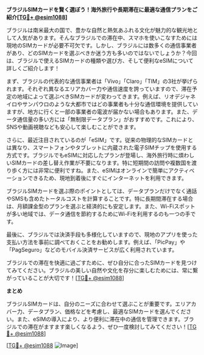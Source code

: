 **ブラジルSIMカードを賢く選ぼう！海外旅行や長期滞在に最適な通信プランをご紹介[[TG💪+ @esim1088](https://t.me/s/esim1088)]**

ブラジルは南米最大の国で、豊かな自然と熱気あふれる文化が魅力的な観光地として人気があります。そんなブラジルでの滞在中、スマホを使いこなすためには現地のSIMカードが必要不可欠です。しかし、ブラジルには数多くの通信事業者があり、どのSIMカードを選ぶべきか迷う方も多いのではないでしょうか？今回は、ブラジルで使えるSIMカードの種類や選び方、そして便利なeSIMについて詳しくご紹介します！

まず、ブラジルの代表的な通信事業者は「Vivo」「Claro」「TIM」の3社が挙げられます。それぞれ異なるエリアカバー力や通信速度を誇っていますので、滞在予定の地域によって選ぶべきSIMカードが変わってきます。例えば、リオデジャネイロやサンパウロのような大都市ではどの事業者も十分な通信環境を提供していますが、地方に行くと一部の事業者の電波が届かない場合もあります。また、データ通信量の多い方には「無制限データプラン」がおすすめです。これにより、SNSや動画視聴なども安心して楽しむことができます。

さらに、最近注目されているのが「eSIM」です。従来の物理的なSIMカードとは異なり、スマートフォンやタブレットに内蔵された電子SIMチップを使用する方式です。ブラジルでもeSIMに対応したプランが登場し、海外旅行時に煩わしいSIMカードの差し替え作業が不要になります。特に短期間の訪問や複数国を渡り歩く方には非常に便利ですね。また、eSIMはオンラインで簡単にアクティベーションできるため、現地到着後にすぐにインターネットを利用できます。

ブラジルSIMカードを選ぶ際のポイントとしては、データプランだけでなく通話やSMSも含めたトータルコストを計算することです。特に長期間滞在する場合は、月額課金型のプランを選ぶと経済的にも安定します。また、Wi-Fiスポットが多い地域では、データ通信を節約するためにWi-Fiを利用するのも一つの手です。

最後に、ブラジルでは決済手段も多様化していますので、現地のアプリを使った支払い方法を事前に調べておくことをお勧めします。例えば、「PicPay」や「PagSeguro」などのモバイル決済サービスが広く利用されています。

ブラジルでの滞在を快適に過ごすために、ぜひ自分に合ったSIMカードを見つけてみてください。ブラジルの美しい自然や文化を存分に楽しむためには、常に繋がっていることが大切です！[[TG💪+ @esim1088](https://t.me/s/esim1088)]

**まとめ**

ブラジルSIMカードは、自分のニーズに合わせて選ぶことが重要です。エリアカバー力、データプラン、価格などを考慮し、最適なSIMカードを選んでください。また、eSIMの導入により、より便利に滞在中の通信を管理できます。ブラジルでの滞在がますます楽しくなるよう、ぜひ一度検討してみてください！[[TG💪+ @esim1088](https://t.me/s/esim1088)]

[[TG💪+ @esim1088](https://t.me/s/esim1088) ![Image](https://i.postimg.cc/Y0z9fWf4/image.png)]